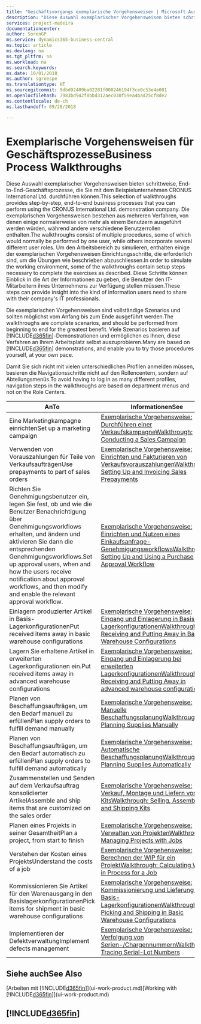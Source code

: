 ```yaml
---
title: "Geschäftsvorgangs exemplarische Vorgehensweisen | Microsoft Ausgleich."
description: "Diese Auswahl exemplarischer Vorgehensweisen bieten schrittweise, End-to-End-Geschäftsprozesse, die Sie mit dem Beispielunternehmen CRONUS International Ltd. durchführen können. Die exemplarischen Vorgehensweisen bestehen aus mehreren Verfahren, von denen einige normalerweise von mehr als einem Benutzern ausgeführt werden würden, während andere verschiedene Benutzerrollen enthalten. Um den Arbeitsbereich zu simulieren, enthalten einige der exemplarischen Vorgehensweisen Einrichtungsschritte, die erforderlich sind, um die Übungen wie beschrieben abzuschliessen. Diese Schritte können Einblick in die Art der Informationen zu geben, die Benutzer den IT-Mitarbeitern ihres Unternehmens zur Verfügung stellen müssen."
services: project-madeira
documentationcenter: 
author: SorenGP
ms.service: dynamics365-business-central
ms.topic: article
ms.devlang: na
ms.tgt_pltfrm: na
ms.workload: na
ms.search.keywords: 
ms.date: 10/01/2018
ms.author: sgroespe
ms.translationtype: HT
ms.sourcegitcommit: 9dbd92409ba02281f008246194f3ce0c53e4e001
ms.openlocfilehash: 7983bd942f8bbd312aec030f59ea4bad25cf8de2
ms.contentlocale: de-ch
ms.lasthandoff: 09/28/2018

---
```

# <a name="business-process-walkthroughs"></a><span data-ttu-id="b6eb2-106">Exemplarische Vorgehensweisen für Geschäftsprozesse</span><span class="sxs-lookup"><span data-stu-id="b6eb2-106">Business Process Walkthroughs</span></span>
<span data-ttu-id="b6eb2-107">Diese Auswahl exemplarischer Vorgehensweisen bieten schrittweise, End-to-End-Geschäftsprozesse, die Sie mit dem Beispielunternehmen CRONUS International Ltd. durchführen können.</span><span class="sxs-lookup"><span data-stu-id="b6eb2-107">This selection of walkthroughs provides step-by-step, end-to-end business processes that you can perform using the CRONUS International Ltd. demonstration company.</span></span> <span data-ttu-id="b6eb2-108">Die exemplarischen Vorgehensweisen bestehen aus mehreren Verfahren, von denen einige normalerweise von mehr als einem Benutzern ausgeführt werden würden, während andere verschiedene Benutzerrollen enthalten.</span><span class="sxs-lookup"><span data-stu-id="b6eb2-108">The walkthroughs consist of multiple procedures, some of which would normally be performed by one user, while others incorporate several different user roles.</span></span> <span data-ttu-id="b6eb2-109">Um den Arbeitsbereich zu simulieren, enthalten einige der exemplarischen Vorgehensweisen Einrichtungsschritte, die erforderlich sind, um die Übungen wie beschrieben abzuschliessen.</span><span class="sxs-lookup"><span data-stu-id="b6eb2-109">In order to simulate the working environment, some of the walkthroughs contain setup steps necessary to complete the exercises as described.</span></span> <span data-ttu-id="b6eb2-110">Diese Schritte können Einblick in die Art der Informationen zu geben, die Benutzer den IT-Mitarbeitern ihres Unternehmens zur Verfügung stellen müssen.</span><span class="sxs-lookup"><span data-stu-id="b6eb2-110">These steps can provide insight into the kind of information users need to share with their company's IT professionals.</span></span>  

 <span data-ttu-id="b6eb2-111">Die exemplarischen Vorgehensweisen sind vollständige Szenarios und sollten möglichst vom Anfang bis zum Ende ausgeführt werden.</span><span class="sxs-lookup"><span data-stu-id="b6eb2-111">The walkthroughs are complete scenarios, and should be performed from beginning to end for the greatest benefit.</span></span> <span data-ttu-id="b6eb2-112">Viele Szenarios basieren auf [!INCLUDE[d365fin](includes/d365fin_md.md)]-Demonstrationen und ermöglichen es Ihnen, diese Verfahren an Ihrem Arbeitsplatz selbst auszuprobieren.</span><span class="sxs-lookup"><span data-stu-id="b6eb2-112">Many are based on [!INCLUDE[d365fin](includes/d365fin_md.md)] demonstrations, and enable you to try those procedures yourself, at your own pace.</span></span>  

 <span data-ttu-id="b6eb2-113">Damit Sie sich nicht mit vielen unterschiedlichen Profilen anmelden müssen, basieren die Navigationsschritte nicht auf den Rollencentern, sondern auf Abteilungsmenüs.</span><span class="sxs-lookup"><span data-stu-id="b6eb2-113">To avoid having to log in as many different profiles, navigation steps in the walkthroughs are based on department menus and not on the Role Centers.</span></span>  

|<span data-ttu-id="b6eb2-114">An</span><span class="sxs-lookup"><span data-stu-id="b6eb2-114">To</span></span>|<span data-ttu-id="b6eb2-115">Informationen</span><span class="sxs-lookup"><span data-stu-id="b6eb2-115">See</span></span>|  
|--------|---------|  
|<span data-ttu-id="b6eb2-116">Eine Marketingkampagne einrichten</span><span class="sxs-lookup"><span data-stu-id="b6eb2-116">Set up a marketing campaign</span></span>|[<span data-ttu-id="b6eb2-117">Exemplarische Vorgehensweise: Durchführen einer Verkaufskampagne</span><span class="sxs-lookup"><span data-stu-id="b6eb2-117">Walkthrough: Conducting a Sales Campaign</span></span>](walkthrough-conducting-a-sales-campaign.md)|  
|<span data-ttu-id="b6eb2-118">Verwenden von Vorauszahlungen für Teile von Verkaufsaufträgen</span><span class="sxs-lookup"><span data-stu-id="b6eb2-118">Use prepayments to part of sales orders</span></span>|[<span data-ttu-id="b6eb2-119">Exemplarische Vorgehensweise: Einrichten und Fakturieren von Verkaufsvorauszahlungen</span><span class="sxs-lookup"><span data-stu-id="b6eb2-119">Walkthrough: Setting Up and Invoicing Sales Prepayments</span></span>](walkthrough-setting-up-and-invoicing-sales-prepayments.md)|  
|<span data-ttu-id="b6eb2-120">Richten Sie Genehmigungsbenutzer ein, legen Sie fest, ob und wie die Benutzer Benachrichtigung über Genehmigungsworkflows erhalten, und ändern und aktivieren Sie dann die entsprechenden Genehmigungsworkflows.</span><span class="sxs-lookup"><span data-stu-id="b6eb2-120">Set up approval users, when and how the users receive notification about approval workflows, and then modify and enable the relevant approval workflow.</span></span>|[<span data-ttu-id="b6eb2-121">Exemplarische Vorgehensweise: Einrichten und Nutzen eines Einkaufsanfrage-Genehmigungsworkflows</span><span class="sxs-lookup"><span data-stu-id="b6eb2-121">Walkthrough: Setting Up and Using a Purchase Approval Workflow</span></span>](walkthrough-setting-up-and-using-a-purchase-approval-workflow.md)|  
|<span data-ttu-id="b6eb2-122">Einlagern produzierter Artikel in Basis-Lagerkonfigurationen</span><span class="sxs-lookup"><span data-stu-id="b6eb2-122">Put received items away in basic warehouse configurations</span></span>|[<span data-ttu-id="b6eb2-123">Exemplarische Vorgehensweise: Eingang und Einlagerung in Basis-Lagerkonfigurationen</span><span class="sxs-lookup"><span data-stu-id="b6eb2-123">Walkthrough: Receiving and Putting Away in Basic Warehouse Configurations</span></span>](walkthrough-receiving-and-putting-away-in-basic-warehousing.md)|  
|<span data-ttu-id="b6eb2-124">Lagern Sie erhaltene Artikel in erweiterten Lagerkonfigurationen ein.</span><span class="sxs-lookup"><span data-stu-id="b6eb2-124">Put received items away in advanced warehouse configurations</span></span>|[<span data-ttu-id="b6eb2-125">Exemplarische Vorgehensweise: Eingang und Einlagerung bei erweiterten Lagerkonfigurationen</span><span class="sxs-lookup"><span data-stu-id="b6eb2-125">Walkthrough: Receiving and Putting Away in advanced warehouse configurations</span></span>](walkthrough-receiving-and-putting-away-in-advanced-warehousing.md)|  
|<span data-ttu-id="b6eb2-126">Planen von Beschaffungsaufträgen, um den Bedarf manuell zu erfüllen</span><span class="sxs-lookup"><span data-stu-id="b6eb2-126">Plan supply orders to fulfill demand manually</span></span>|[<span data-ttu-id="b6eb2-127">Exemplarische Vorgehensweise: Manuelle Beschaffungsplanung</span><span class="sxs-lookup"><span data-stu-id="b6eb2-127">Walkthrough: Planning Supplies Manually</span></span>](walkthrough-planning-supplies-manually.md)|  
|<span data-ttu-id="b6eb2-128">Planen von Beschaffungsaufträgen, um den Bedarf automatisch zu erfüllen</span><span class="sxs-lookup"><span data-stu-id="b6eb2-128">Plan supply orders to fulfill demand automatically</span></span>|[<span data-ttu-id="b6eb2-129">Exemplarische Vorgehensweise: Automatische Beschaffungsplanung</span><span class="sxs-lookup"><span data-stu-id="b6eb2-129">Walkthrough: Planning Supplies Automatically</span></span>](walkthrough-planning-supplies-automatically.md)|  
|<span data-ttu-id="b6eb2-130">Zusammenstellen und Senden auf dem Verkaufsauftrag konsolidierter Artikel</span><span class="sxs-lookup"><span data-stu-id="b6eb2-130">Assemble and ship items that are customized on the sales order</span></span>|[<span data-ttu-id="b6eb2-131">Exemplarische Vorgehensweise: Verkauf, Montage und Liefern von Kits</span><span class="sxs-lookup"><span data-stu-id="b6eb2-131">Walkthrough: Selling, Assembling, and Shipping Kits</span></span>](walkthrough-selling-assembling-and-shipping-kits.md)|  
|<span data-ttu-id="b6eb2-132">Planen eines Projekts in seiner Gesamtheit</span><span class="sxs-lookup"><span data-stu-id="b6eb2-132">Plan a project, from start to finish</span></span>|[<span data-ttu-id="b6eb2-133">Exemplarische Vorgehensweise: Verwalten von Projekten</span><span class="sxs-lookup"><span data-stu-id="b6eb2-133">Walkthrough: Managing Projects with Jobs</span></span>](walkthrough-managing-projects-with-jobs.md)|  
|<span data-ttu-id="b6eb2-134">Verstehen der Kosten eines Projekts</span><span class="sxs-lookup"><span data-stu-id="b6eb2-134">Understand the costs of a job</span></span>|[<span data-ttu-id="b6eb2-135">Exemplarische Vorgehensweise: Berechnen der WIP für ein Projekt</span><span class="sxs-lookup"><span data-stu-id="b6eb2-135">Walkthrough: Calculating Work in Process for a Job</span></span>](walkthrough-calculating-work-in-process-for-a-job.md)|  
|<span data-ttu-id="b6eb2-136">Kommissionieren Sie Artikel für den Warenausgang in den Basislagerkonfigurationen</span><span class="sxs-lookup"><span data-stu-id="b6eb2-136">Pick items for shipment in basic warehouse configurations</span></span>|[<span data-ttu-id="b6eb2-137">Exemplarische Vorgehensweise: Kommissionierung und Lieferung in Basis-Lagerkonfigurationen</span><span class="sxs-lookup"><span data-stu-id="b6eb2-137">Walkthrough: Picking and Shipping in Basic Warehouse Configurations</span></span>](walkthrough-picking-and-shipping-in-basic-warehousing.md)|  
|<span data-ttu-id="b6eb2-138">Implementieren der Defektverwaltung</span><span class="sxs-lookup"><span data-stu-id="b6eb2-138">Implement defects management</span></span>|[<span data-ttu-id="b6eb2-139">Exemplarische Vorgehensweise: Verfolgung von Serien-/Chargennummern</span><span class="sxs-lookup"><span data-stu-id="b6eb2-139">Walkthrough: Tracing Serial-Lot Numbers</span></span>](walkthrough-tracing-serial-lot-numbers.md)|  

## <a name="see-also"></a><span data-ttu-id="b6eb2-140">Siehe auch</span><span class="sxs-lookup"><span data-stu-id="b6eb2-140">See Also</span></span>
<span data-ttu-id="b6eb2-141">[Arbeiten mit [!INCLUDE[d365fin](includes/d365fin_md.md)]](ui-work-product.md)</span><span class="sxs-lookup"><span data-stu-id="b6eb2-141">[Working with [!INCLUDE[d365fin](includes/d365fin_md.md)]](ui-work-product.md)</span></span>  

## [!INCLUDE[d365fin](includes/free_trial_md.md)]  
 

